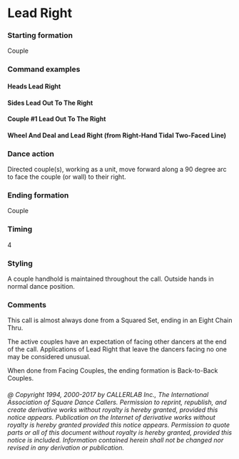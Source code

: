 
# Lead Right

### Starting formation

Couple

### Command examples

#### Heads Lead Right
#### Sides Lead Out To The Right
#### Couple #1 Lead Out To The Right
#### Wheel And Deal and Lead Right (from Right-Hand Tidal Two-Faced Line)

### Dance action

Directed couple(s), working as a unit,
move forward along a 90 degree arc to face the couple
(or wall) to their right.

### Ending formation

Couple

### Timing

4

### Styling

A couple handhold is maintained throughout the call.
Outside hands in normal dance position.

### Comments

This call is almost always done from a Squared Set,
ending in an Eight Chain Thru.

The active couples have an expectation of facing other dancers
at the end of the call. Applications of
Lead Right that leave the dancers facing no one may be considered unusual.

When done from Facing Couples,
the ending formation is Back-to-Back Couples.

###### @ Copyright 1994, 2000-2017 by CALLERLAB Inc., The International Association of Square Dance Callers. Permission to reprint, republish, and create derivative works without royalty is hereby granted, provided this notice appears. Publication on the Internet of derivative works without royalty is hereby granted provided this notice appears. Permission to quote parts or all of this document without royalty is hereby granted, provided this notice is included. Information contained herein shall not be changed nor revised in any derivation or publication.
